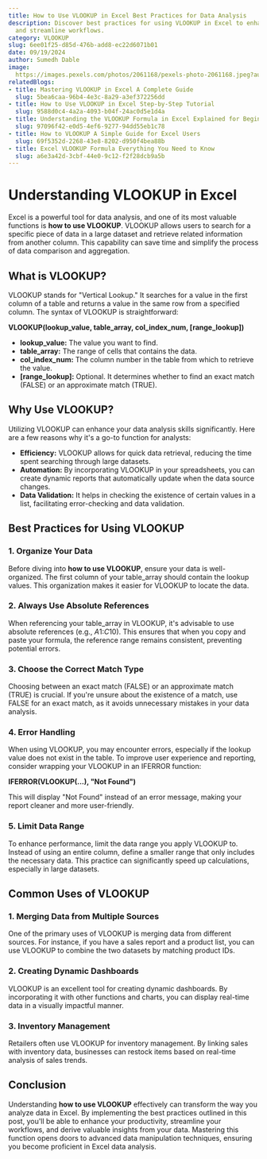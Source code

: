 ```yaml
---
title: How to Use VLOOKUP in Excel Best Practices for Data Analysis
description: Discover best practices for using VLOOKUP in Excel to enhance data analysis
  and streamline workflows.
category: VLOOKUP
slug: 6ee01f25-d85d-476b-add8-ec22d6071b01
date: 09/19/2024
author: Sumedh Dable
image: 
  https://images.pexels.com/photos/2061168/pexels-photo-2061168.jpeg?auto=compress&cs=tinysrgb&w=600
relatedBlogs:
- title: Mastering VLOOKUP in Excel A Complete Guide
  slug: 5bea6caa-96b4-4e3c-8a29-a3ef372256dd
- title: How to Use VLOOKUP in Excel Step-by-Step Tutorial
  slug: 9588d0c4-4a2a-4093-b04f-24ac0d5e1d4a
- title: Understanding the VLOOKUP Formula in Excel Explained for Beginners
  slug: 97096f42-e0d5-4ef6-9277-94dd55eb1c78
- title: How to VLOOKUP A Simple Guide for Excel Users
  slug: 69f5352d-2268-43e8-8202-d950f4bea88b
- title: Excel VLOOKUP Formula Everything You Need to Know
  slug: a6e3a42d-3cbf-44e0-9c12-f2f28dcb9a5b
---
```


# Understanding VLOOKUP in Excel

Excel is a powerful tool for data analysis, and one of its most valuable functions is **how to use VLOOKUP**. VLOOKUP allows users to search for a specific piece of data in a large dataset and retrieve related information from another column. This capability can save time and simplify the process of data comparison and aggregation.

## What is VLOOKUP?

VLOOKUP stands for "Vertical Lookup." It searches for a value in the first column of a table and returns a value in the same row from a specified column. The syntax of VLOOKUP is straightforward:

**VLOOKUP(lookup_value, table_array, col_index_num, [range_lookup])**

- **lookup_value:** The value you want to find.
- **table_array:** The range of cells that contains the data.
- **col_index_num:** The column number in the table from which to retrieve the value.
- **[range_lookup]:** Optional. It determines whether to find an exact match (FALSE) or an approximate match (TRUE).

## Why Use VLOOKUP?

Utilizing VLOOKUP can enhance your data analysis skills significantly. Here are a few reasons why it's a go-to function for analysts:

- **Efficiency:** VLOOKUP allows for quick data retrieval, reducing the time spent searching through large datasets.
- **Automation:** By incorporating VLOOKUP in your spreadsheets, you can create dynamic reports that automatically update when the data source changes.
- **Data Validation:** It helps in checking the existence of certain values in a list, facilitating error-checking and data validation.

## Best Practices for Using VLOOKUP

### 1. Organize Your Data

Before diving into **how to use VLOOKUP**, ensure your data is well-organized. The first column of your table_array should contain the lookup values. This organization makes it easier for VLOOKUP to locate the data.

### 2. Always Use Absolute References

When referencing your table_array in VLOOKUP, it's advisable to use absolute references (e.g., $A$1:$C$10). This ensures that when you copy and paste your formula, the reference range remains consistent, preventing potential errors.

### 3. Choose the Correct Match Type

Choosing between an exact match (FALSE) or an approximate match (TRUE) is crucial. If you're unsure about the existence of a match, use FALSE for an exact match, as it avoids unnecessary mistakes in your data analysis.

### 4. Error Handling

When using VLOOKUP, you may encounter errors, especially if the lookup value does not exist in the table. To improve user experience and reporting, consider wrapping your VLOOKUP in an IFERROR function:

**IFERROR(VLOOKUP(...), "Not Found")**

This will display "Not Found" instead of an error message, making your report cleaner and more user-friendly.

### 5. Limit Data Range

To enhance performance, limit the data range you apply VLOOKUP to. Instead of using an entire column, define a smaller range that only includes the necessary data. This practice can significantly speed up calculations, especially in large datasets.

## Common Uses of VLOOKUP

### 1. Merging Data from Multiple Sources

One of the primary uses of VLOOKUP is merging data from different sources. For instance, if you have a sales report and a product list, you can use VLOOKUP to combine the two datasets by matching product IDs.

### 2. Creating Dynamic Dashboards

VLOOKUP is an excellent tool for creating dynamic dashboards. By incorporating it with other functions and charts, you can display real-time data in a visually impactful manner.

### 3. Inventory Management

Retailers often use VLOOKUP for inventory management. By linking sales with inventory data, businesses can restock items based on real-time analysis of sales trends.

## Conclusion

Understanding **how to use VLOOKUP** effectively can transform the way you analyze data in Excel. By implementing the best practices outlined in this post, you'll be able to enhance your productivity, streamline your workflows, and derive valuable insights from your data. Mastering this function opens doors to advanced data manipulation techniques, ensuring you become proficient in Excel data analysis.

